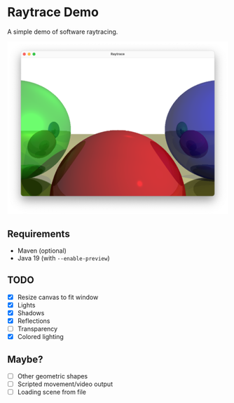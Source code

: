 # Raytrace Demo

A simple demo of software raytracing.

![Screenshot](docs/Screen%20Shot%202023-01-28%20at%2022.09.35.png)

## Requirements
* Maven (optional)
* Java 19 (with `--enable-preview`)

## TODO

* [x] Resize canvas to fit window
* [x] Lights
* [x] Shadows
* [x] Reflections
* [ ] Transparency
* [x] Colored lighting

## Maybe?
* [ ] Other geometric shapes
* [ ] Scripted movement/video output
* [ ] Loading scene from file
